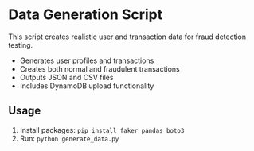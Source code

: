 # Data Generation Script

This script creates realistic user and transaction data for fraud detection testing.

- Generates user profiles and transactions
- Creates both normal and fraudulent transactions
- Outputs JSON and CSV files
- Includes DynamoDB upload functionality

## Usage
1. Install packages: `pip install faker pandas boto3`
2. Run: `python generate_data.py`
